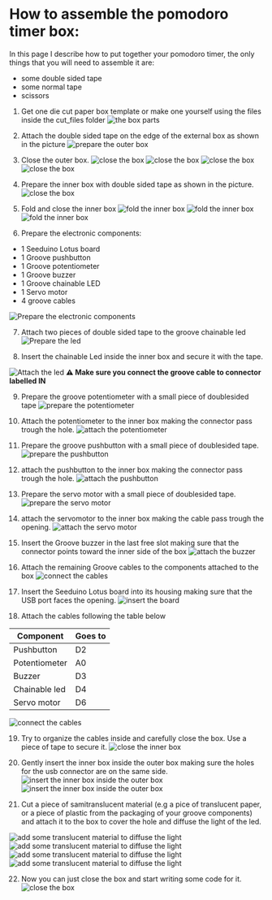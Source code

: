 # How to assemble the pomodoro timer box:

In this page I describe how to put together your pomodoro timer, the only things that you will need to assemble it are:
- some double sided tape
- some normal tape
- scissors

1) Get one die cut paper box template or make one yourself using the files inside the cut_files folder
![the box parts](./pictures/1_box_parts.JPG)

2) Attach the double sided tape on the edge of the external box as shown in the picture
![prepare the outer box](./pictures/2_prepare_outer_box.JPG)

3) Close the outer box.
![close the box](./pictures/3_close_box.JPG)
![close the box](./pictures/4_close_box.JPG)
![close the box](./pictures/5_close_box.JPG)
![close the box](./pictures/6_close_box.JPG)

4) Prepare the inner box with double sided tape as shown in the picture.
![close the box](./pictures/7_prepate_inner_box.JPG)

5) Fold and close the inner box
![fold the inner box](./pictures/8_fold_inner_box.JPG)
![fold the inner box](./pictures/9_fold_inner_box.JPG)
![fold the inner box](./pictures/10_fold_inner_box.JPG)

6) Prepare the electronic components:
- 1 Seeduino Lotus board
- 1 Groove pushbutton
- 1 Groove potentiometer
- 1 Groove buzzer
- 1 Groove chainable LED
- 1 Servo motor
- 4 groove cables

![Prepare the electronic components](./pictures/11_prepare_electronics.JPG)

7) Attach two pieces of double sided tape to the groove chainable led
![Prepare the led](./pictures/12_prepare_led.JPG)

8) Insert the chainable Led inside the inner box and secure it with the tape.

![Attach the led](./pictures/13_attach_led.JPG)
**⚠ Make sure you connect the groove cable to connector labelled  IN**


9) Prepare the groove potentiometer with a small piece of doublesided tape
![prepare the potentiometer](./pictures/14_prepare_pot.JPG)

10) Attach the potentiometer to the inner box making the connector pass trough the hole.
![attach the potentiometer](./pictures/15_attach_pot.JPG)


11) Prepare the groove pushbutton with a small piece of doublesided tape.
![prepare the pushbutton](./pictures/16_prepare_button.JPG)

12) attach the pushbutton to the inner box making the connector pass trough the hole.
![attach the pushbutton](./pictures/17_attach_button.JPG)

13) Prepare the servo motor with a small piece of doublesided tape.
![prepare the servo motor](./pictures/18_prepare_servomotor.JPG)

14) attach the servomotor to the inner box making the cable pass trough the opening.
![attach the servo motor](./pictures/19_attach_servomotor.JPG)

15) Insert the Groove buzzer in the last free slot making sure that the connector points toward the inner side of the box
![attach the buzzer](./pictures/20_insert_buzzer.JPG)

16) Attach the remaining Groove cables to the components attached to the box
![connect the cables](./pictures/21_attach_cables.JPG)

17) Insert the Seeduino Lotus board into its housing making sure that the USB port faces the opening.
![insert the board](./pictures/22_insert_board.JPG)

18) Attach the cables following the table below

Component  | Goes to
--|--
Pushbutton  |  D2
Potentiometer  | A0
Buzzer  | D3
Chainable led  | D4
Servo motor  | D6
![connect the cables](./pictures/23_atach_components_to_board.JPG)

19) Try to organize the cables inside and carefully close the box. Use a piece of tape to secure it.
![close the inner box](./pictures/24_close_inner_box.JPG)

20) Gently insert the inner box inside the outer box making sure the holes for the usb connector are on the same side.
![insert the inner box inside the outer box](./pictures/25_box_in_box.JPG)
![insert the inner box inside the outer box](./pictures/26_box_in_box.JPG)

21) Cut a piece of samitranslucent material (e.g a pice of translucent paper, or a piece of plastic from the packaging of your groove components) and attach it to the box to cover the hole and diffuse the light of the led.

![add some translucent material to diffuse the light](./pictures/27_diffuse_material.JPG)
![add some translucent material to diffuse the light](./pictures/28_diffuse_material.JPG)
![add some translucent material to diffuse the light](./pictures/29_diffuse_material.JPG)
![add some translucent material to diffuse the light](./pictures/30_diffuse_material.JPG)

22) Now you can just close the box and start writing some code for it.
![close the box](./pictures/31_final.JPG)
